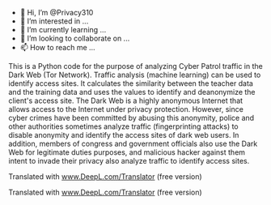 - 👋 Hi, I’m @Privacy310
- 👀 I’m interested in ...
- 🌱 I’m currently learning ...
- 💞️ I’m looking to collaborate on ...
- 📫 How to reach me ...

<!---
Privacy310/Privacy310 is a ✨ special ✨ repository because its `README.md` (this file) appears on your GitHub profile.
You can click the Preview link to take a look at your changes.
--->

This is a Python code for the purpose of analyzing Cyber Patrol traffic in the Dark Web (Tor Network). Traffic analysis (machine learning) 
can be used to identify access sites. It calculates the similarity between the teacher data and the training data and uses the values to 
identify and deanonymize the client's access site. The Dark Web is a highly anonymous Internet that allows access to the Internet under
privacy protection. However, since cyber crimes have been committed by abusing this anonymity, police and other authorities sometimes 
analyze traffic (fingerprinting attacks) to disable anonymity and identify the access sites of dark web users. In addition, members of congress 
and government officials also use the Dark Web for legitimate duties purposes, and malicious hacker against them intent to invade their privacy 
also analyze traffic to identify access sites.

Translated with www.DeepL.com/Translator (free version)

Translated with www.DeepL.com/Translator (free version)
